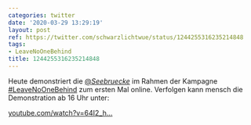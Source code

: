 ```yaml
---
categories: twitter
date: '2020-03-29 13:29:19'
layout: post
ref: https://twitter.com/schwarzlichtwue/status/1244255316235214848
tags:
- LeaveNoOneBehind
title: 1244255316235214848
---
```

Heute demonstriert die [@_Seebruecke_](https://twitter.com/_Seebruecke_) im Rahmen der Kampagne [#LeaveNoOneBehind](/t/leavenoonebehind) zum ersten Mal online. Verfolgen kann mensch die Demonstration ab 16 Uhr unter:



[youtube.com/watch?v=64I2_h…](https://www.youtube.com/watch?v=64I2_hakNlg&feature=youtu.be) 